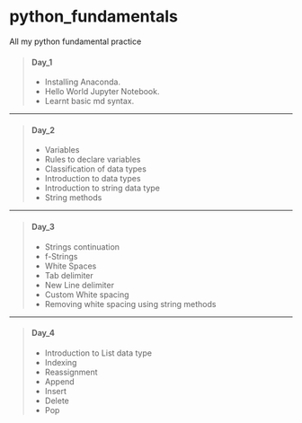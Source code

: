 # python_fundamentals
All my python fundamental practice

> #### Day_1 
>- Installing Anaconda.
>- Hello World Jupyter Notebook.
>- Learnt basic md syntax.

---
> #### Day_2
>- Variables
>- Rules to declare variables
>- Classification of data types
>- Introduction to data types
>- Introduction to string data type
>- String methods

---
> #### Day_3
>- Strings continuation
>- f-Strings
>- White Spaces
>- Tab delimiter
>- New Line delimiter
>- Custom White spacing
>- Removing white spacing using string methods

---
> #### Day_4
>- Introduction to List data type
>- Indexing
>- Reassignment
>- Append
>- Insert
>- Delete
>- Pop
